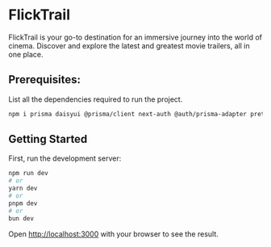 # FlickTrail

FlickTrail is your go-to destination for an immersive journey into the world of cinema. Discover and explore the latest and greatest movie trailers, all in one place.

## Prerequisites:

List all the dependencies required to run the project.

```bash
npm i prisma daisyui @prisma/client next-auth @auth/prisma-adapter prettier eslint-config-prettier prettier-plugin-tailwindcss
```

## Getting Started

First, run the development server:

```bash
npm run dev
# or
yarn dev
# or
pnpm dev
# or
bun dev
```

Open [http://localhost:3000](http://localhost:3000) with your browser to see the result.

